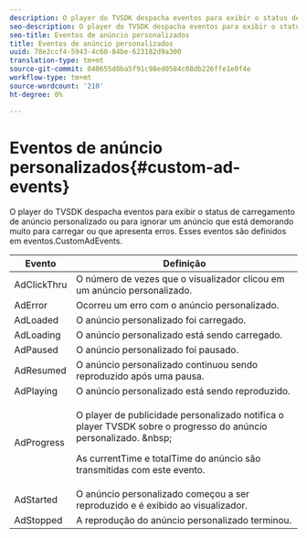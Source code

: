 ```yaml
---
description: O player do TVSDK despacha eventos para exibir o status de carregamento de anúncio personalizado ou para ignorar um anúncio que está demorando muito para carregar ou que apresenta erros. Esses eventos são definidos em eventos.CustomAdEvents.
seo-description: O player do TVSDK despacha eventos para exibir o status de carregamento de anúncio personalizado ou para ignorar um anúncio que está demorando muito para carregar ou que apresenta erros. Esses eventos são definidos em eventos.CustomAdEvents.
seo-title: Eventos de anúncio personalizados
title: Eventos de anúncio personalizados
uuid: 78e2ccf4-5943-4c60-84be-623182d9a300
translation-type: tm+mt
source-git-commit: 040655d8ba5f91c98ed0584c08db226ffe1e0f4e
workflow-type: tm+mt
source-wordcount: '210'
ht-degree: 0%

---
```



# Eventos de anúncio personalizados{#custom-ad-events}

O player do TVSDK despacha eventos para exibir o status de carregamento de anúncio personalizado ou para ignorar um anúncio que está demorando muito para carregar ou que apresenta erros. Esses eventos são definidos em eventos.CustomAdEvents.

<table id="table_718700E0F0B042F882ED131F79E01D4E"> 
 <thead> 
  <tr> 
   <th colname="col1" class="entry"> Evento </th> 
   <th colname="col2" class="entry"> Definição </th> 
  </tr> 
 </thead>
 <tbody> 
  <tr> 
   <td colname="col1"> <span class="codeph"> AdClickThru  </span> </td> 
   <td colname="col2"> O número de vezes que o visualizador clicou em um anúncio personalizado. </td> 
  </tr> 
  <tr> 
   <td colname="col1"> <span class="codeph"> AdError  </span> </td> 
   <td colname="col2"> Ocorreu um erro com o anúncio personalizado. </td> 
  </tr> 
  <tr> 
   <td colname="col1"> <span class="codeph"> AdLoaded  </span> </td> 
   <td colname="col2"> O anúncio personalizado foi carregado.  </td> 
  </tr> 
  <tr> 
   <td colname="col1"> <span class="codeph"> AdLoading  </span> </td> 
   <td colname="col2"> O anúncio personalizado está sendo carregado. </td> 
  </tr> 
  <tr> 
   <td colname="col1"> <span class="codeph"> AdPaused  </span> </td> 
   <td colname="col2"> O anúncio personalizado foi pausado. </td> 
  </tr> 
  <tr> 
   <td colname="col1"> <span class="codeph"> AdResumed  </span> </td> 
   <td colname="col2"> O anúncio personalizado continuou sendo reproduzido após uma pausa. </td> 
  </tr> 
  <tr> 
   <td colname="col1"> <span class="codeph"> AdPlaying  </span> </td> 
   <td colname="col2"> O anúncio personalizado está sendo reproduzido. </td> 
  </tr> 
  <tr> 
   <td colname="col1"> <span class="codeph"> AdProgress  </span> </td> 
   <td colname="col2"> <p>O player de publicidade personalizado notifica o player TVSDK sobre o progresso do anúncio personalizado. &amp;nbsp; </p> <p>As <span class="codeph"> currentTime </span> e <span class="codeph"> totalTime </span> do anúncio são transmitidas com este evento. </p> </td> 
  </tr> 
  <tr> 
   <td colname="col1"> AdStarted </td> 
   <td colname="col2"> O anúncio personalizado começou a ser reproduzido e é exibido ao visualizador.  </td> 
  </tr> 
  <tr> 
   <td colname="col1"> AdStopped </td> 
   <td colname="col2"> A reprodução do anúncio personalizado terminou. </td> 
  </tr> 
 </tbody> 
</table>

<!--<a id="section_027774C2A47C453BA9DED61C6F8567C3"></a>-->

